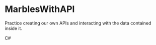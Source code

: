 # MarblesWithAPI

Practice creating our own APIs and interacting with the data contained inside it.

C#
